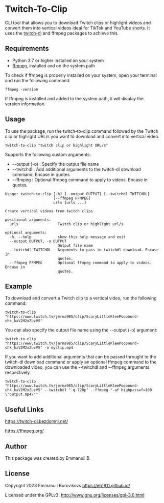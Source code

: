 Twitch-To-Clip
=================

CLI tool that allows you to download Twitch clips or highlight videos and convert them into vertical videos ideal for TikTok and YouTube shorts.
It uses the [twitch-dl](https://github.com/ihabunek/twitch-dl ) and ffmpeg packages to achieve this.




Requirements
---------
- Python 3.7 or higher installed on your system
- [ffmpeg](https://ffmpeg.org/download.html), installed and on the system path

To check if ffmpeg is properly installed on your system, open your terminal and run the following command:
```shell
ffmpeg -version
```
If ffmpeg is installed and added to the system path, it will display the version information.

Usage
---------

To use the package, run the twitch-to-clip command followed by the Twitch clip or highlight URL/s you want to download and convert into vertical video.

```shell
twitch-to-clip "twitch clip or highlight URL/s"
```

Supports the following custom arguments:

- --output (-o) : Specify the output file name
- --twitchdl : Add additional arguments to the twitch-dl download command. Encase in quotes.
- --ffmpeg : Optional ffmpeg command to apply to videos. Encase in quotes.

```shell
Usage: twitch-to-clip [-h] [--output OUTPUT] [--twitchdl TWITCHDL]
                      [--ffmpeg FFMPEG]
                      urls [urls ...]

Create vertical videos from twitch clips

positional arguments:
  urls                  Twitch clip or highlight url/s

optional arguments:
  -h, --help            show this help message and exit
  --output OUTPUT, -o OUTPUT
                        Output file name
  --twitchdl TWITCHDL   Arguments to pass to twitchdl download. Encase in
                        quotes.
  --ffmpeg FFMPEG       Optional ffmpeg command to apply to videos. Encase in
                        quotes.
```


Example
---------
To download and convert a Twitch clip to a vertical video, run the following command:

```shell
twitch-to-clip "https://www.twitch.tv/jerma985/clip/ScaryLittleKleePoooound-chk_kaV2M2xZuzV5"
```

You can also specify the output file name using the --output (-o) argument:

```shell
twitch-to-clip "https://www.twitch.tv/jerma985/clip/ScaryLittleKleePoooound-chk_kaV2M2xZuzV5" -o myclip.mp4
```

If you want to add additional arguments that can be passed throught to the twitch-dl download command or apply an optional ffmpeg command to the downloaded video, you can use the --twitchdl and --ffmpeg arguments respectively.

```shell
twitch-to-clip "https://www.twitch.tv/jerma985/clip/ScaryLittleKleePoooound-chk_kaV2M2xZuzV5" --twitchdl "-q 720p" --ffmpeg "-af highpass=f=100 \"output.mp4\""
```

Useful Links
-------
https://twitch-dl.bezdomni.net/

https://ffmpeg.org/

Author
-------
This package was created by Emmanuil B.

License
-------
Copyright 2023 Emmanuil Borovikovs <https://eb1811.github.io/>

Licensed under the GPLv3: http://www.gnu.org/licenses/gpl-3.0.html